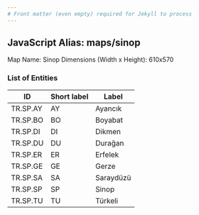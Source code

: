 ```yaml
---
# Front matter (even empty) required for Jekyll to process
---
```


## JavaScript Alias: maps/sinop

Map Name: Sinop
Dimensions (Width x Height): 610x570





### List of Entities

ID | Short label | Label
---|---|---|
TR.SP.AY | AY | Ayancık
TR.SP.BO | BO | Boyabat
TR.SP.DI | DI | Dikmen
TR.SP.DU | DU | Durağan		
TR.SP.ER | ER | Erfelek
TR.SP.GE | GE | Gerze
TR.SP.SA | SA | Saraydüzü
TR.SP.SP | SP | Sinop		
TR.SP.TU | TU | Türkeli